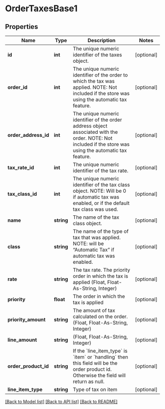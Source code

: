 # OrderTaxesBase1

## Properties
Name | Type | Description | Notes
------------ | ------------- | ------------- | -------------
**id** | **int** | The unique numeric identifier of the taxes object. | [optional] 
**order_id** | **int** | The unique numeric identifier of the order to which the tax was applied. NOTE: Not included if the store was using the automatic tax feature. | [optional] 
**order_address_id** | **int** | The unique numeric identifier of the order address object associated with the order. NOTE: Not included if the store was using the automatic tax feature. | [optional] 
**tax_rate_id** | **int** | The unique numeric identifier of the tax rate. | [optional] 
**tax_class_id** | **int** | The unique numeric identifier of the tax class object. NOTE: Will be 0 if automatic tax was enabled, or if the default tax class was used. | [optional] 
**name** | **string** | The name of the tax class object. | [optional] 
**class** | **string** | The name of the type of tax that was applied. NOTE: will be “Automatic Tax” if automatic tax was enabled. | [optional] 
**rate** | **string** | The tax rate.  The priority order in which the tax is applied (Float, Float-As-String, Integer) | [optional] 
**priority** | **float** | The order in which the tax is applied | [optional] 
**priority_amount** | **string** | The amount of tax calculated on the order.   (Float, Float-As-String, Integer) | [optional] 
**line_amount** | **string** | (Float, Float-As-String, Integer) | [optional] 
**order_product_id** | **string** | If the &#x60;line_item_type&#x60; is &#x60;item&#x60; or &#x60;handling&#x60; then this field will be the order product id. Otherwise the field will return as null. | [optional] 
**line_item_type** | **string** | Type of tax on item | [optional] 

[[Back to Model list]](../../README.md#documentation-for-models) [[Back to API list]](../../README.md#documentation-for-api-endpoints) [[Back to README]](../../README.md)

